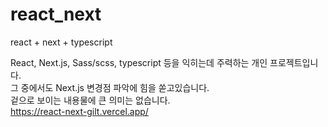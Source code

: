 # react_next
react + next + typescript

React, Next.js, Sass/scss, typescript 등을 익히는데 주력하는 개인 프로젝트입니다. <br />
그 중에서도 Next.js 변경점 파악에 힘을 쏟고있습니다. <br />
겉으로 보이는 내용물에 큰 의미는 없습니다. <br />
https://react-next-gilt.vercel.app/
